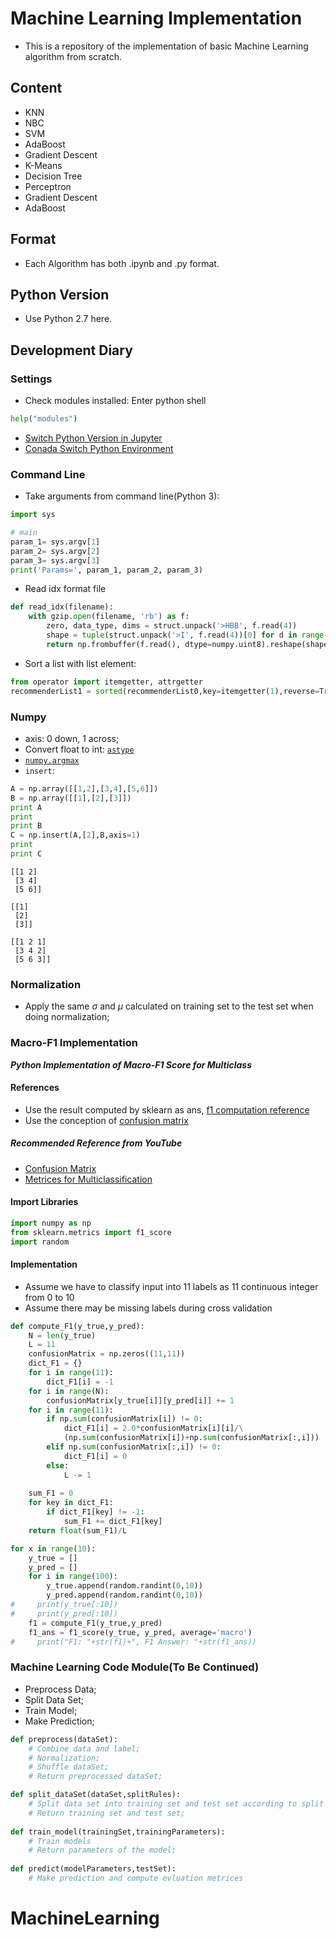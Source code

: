 <script src='https://cdnjs.cloudflare.com/ajax/libs/mathjax/2.7.5/latest.js?config=TeX-MML-AM_CHTML' async></script>
# Machine Learning Implementation
- This is a repository of the implementation of basic Machine Learning algorithm from scratch.

## Content
- KNN
- NBC
- SVM
- AdaBoost
- Gradient Descent
- K-Means
- Decision Tree
- Perceptron
- Gradient Descent
- AdaBoost

## Format
- Each Algorithm has both .ipynb and .py format.

## Python Version
- Use Python 2.7 here. 

## Development Diary

### Settings 
- Check modules installed: Enter python shell

```python
help("modules")
```
- [Switch Python Version in Jupyter](https://ipython.readthedocs.io/en/latest/install/kernel_install.html)
- [Conada Switch Python Environment](https://conda.io/docs/user-guide/tasks/manage-environments.html?highlight=environment)

### Command Line
- Take arguments from command line(Python 3):

```python
import sys

# main
param_1= sys.argv[1] 
param_2= sys.argv[2] 
param_3= sys.argv[3]  
print('Params=', param_1, param_2, param_3)
```
- Read idx format file

```python
def read_idx(filename):
    with gzip.open(filename, 'rb') as f:
        zero, data_type, dims = struct.unpack('>HBB', f.read(4))
        shape = tuple(struct.unpack('>I', f.read(4))[0] for d in range(dims))
        return np.frombuffer(f.read(), dtype=numpy.uint8).reshape(shape)


```

- Sort a list with list element:

```python
from operator import itemgetter, attrgetter
recommenderList1 = sorted(recommenderList0,key=itemgetter(1),reverse=True)
```

### Numpy
- axis: 0 down, 1 across;
- Convert float to int: [```astype```](https://docs.scipy.org/doc/numpy/reference/generated/numpy.ndarray.astype.html)
- [```numpy.argmax```](https://docs.scipy.org/doc/numpy/reference/generated/numpy.argmax.html)
- ```insert```:

```python
A = np.array([[1,2],[3,4],[5,6]])
B = np.array([[1],[2],[3]])
print A
print
print B
C = np.insert(A,[2],B,axis=1)
print
print C
```
```
[[1 2]
 [3 4]
 [5 6]]

[[1]
 [2]
 [3]]

[[1 2 1]
 [3 4 2]
 [5 6 3]]
```
### Normalization

- Apply the same $\sigma$ and $\mu$ calculated on training set to the test set when doing normalization; 

### Macro-F1 Implementation
***Python Implementation of Macro-F1 Score for Multiclass***

#### References
- Use the result computed by sklearn as ans, [f1 computation reference](http://scikit-learn.org/stable/modules/generated/sklearn.metrics.f1_score.html)
- Use the conception of [confusion matrix](https://en.wikipedia.org/wiki/Confusion_matrix)

##### Recommended Reference from YouTube
- [Confusion Matrix](https://www.youtube.com/watch?v=t3H0xKjdaJ0&list=PLlmEZCU0l6maux5LkhtKBnpwkmR94WVk9&index=2)
- [Metrices for Multiclassification](https://www.youtube.com/watch?v=HBi-P5j0Kec&list=PLlmEZCU0l6maux5LkhtKBnpwkmR94WVk9&index=3)

#### Import Libraries
```python
import numpy as np
from sklearn.metrics import f1_score
import random
```
#### Implementation
- Assume we have to classify input into 11 labels as 11 continuous integer from 0 to 10
- Assume there may be missing labels during cross validation

```python
def compute_F1(y_true,y_pred):
    N = len(y_true)
    L = 11
    confusionMatrix = np.zeros((11,11))
    dict_F1 = {}
    for i in range(11):
        dict_F1[i] = -1 
    for i in range(N):
        confusionMatrix[y_true[i]][y_pred[i]] += 1
    for i in range(11):
        if np.sum(confusionMatrix[i]) != 0:
            dict_F1[i] = 2.0*confusionMatrix[i][i]/\
            (np.sum(confusionMatrix[i])+np.sum(confusionMatrix[:,i]))
        elif np.sum(confusionMatrix[:,i]) != 0:
            dict_F1[i] = 0
        else:
            L -= 1
            
    sum_F1 = 0
    for key in dict_F1:
        if dict_F1[key] != -1:
            sum_F1 += dict_F1[key]
    return float(sum_F1)/L
```

```python
for x in range(10):
    y_true = []
    y_pred = []
    for i in range(100):
        y_true.append(random.randint(0,10))
        y_pred.append(random.randint(0,10))
#     print(y_true[:10])
#     print(y_pred[:10])
    f1 = compute_F1(y_true,y_pred)
    f1_ans = f1_score(y_true, y_pred, average='macro')    
#     print("F1: "+str(f1)+", F1 Answer: "+str(f1_ans))
```
###  Machine Learning Code Module(To Be Continued)
- Preprocess Data;
- Split Data Set;
- Train Model;
- Make Prediction;

```python
def preprocess(dataSet):
	# Combine data and label;
	# Normalization;
	# Shuffle dataSet;
	# Return preprocessed dataSet;

def split_dataSet(dataSet,splitRules):
	# Split data set into training set and test set according to split rules;
	# Return training set and test set;
	
def train_model(trainingSet,trainingParameters):
	# Train models
 	# Return parameters of the model;
 	
def predict(modelParameters,testSet):
	# Make prediction and compute evluation metrices

```


# MachineLearning
